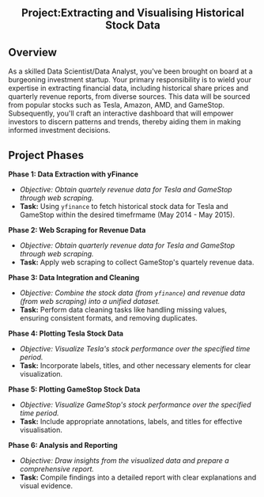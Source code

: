 <div class='title' align="center">
    <h2>Project:Extracting and Visualising Historical Stock Data</h2>
</div>

## Overview
As a skilled Data Scientist/Data Analyst, you've been brought on board at a burgeoning investment startup. Your primary responsibility is to wield your expertise in extracting financial data, including historical share prices and quarterly revenue reports, from diverse sources. This data will be sourced from popular stocks such as Tesla, Amazon, AMD, and GameStop. Subsequently, you'll craft an interactive dashboard that will empower investors to discern patterns and trends, thereby aiding them in making informed investment decisions.

## Project Phases
**Phase 1: Data Extraction with yFinance** 
- *Objective: Obtain quartely revenue data for Tesla and GameStop through web scraping.*
- **Task:** Using `yfinance` to fetch historical stock data for Tesla and GameStop within the desired timefrmame (May 2014 - May 2015).

**Phase 2: Web Scraping for Revenue Data** 
- *Objective: Obtain quarterly revenue data for Tesla and GameStop through web scraping.*
- **Task:** Apply web scraping to collect GameStop's quartely revenue data.

**Phase 3: Data Integration and Cleaning**
- *Objective: Combine the stock data (from `yfinance`) and revenue data (from web scraping) into a unified dataset.*
- **Task:** Perform data cleaning tasks like handling missing values, ensuring consistent formats, and removing duplicates. 

**Phase 4: Plotting Tesla Stock Data**
- *Objective: Visualize Tesla's stock performance over the specified time period.*
- **Task:** Incorporate labels, titles, and other necessary elements for clear visualization.

**Phase 5: Plotting GameStop Stock Data** 
- *Objective: Visualize GameStop's stock performance over the specified time period.*
- **Task:** Include appropriate annotations, labels, and titles for effective visualisation.

**Phase 6: Analysis and Reporting** 
- *Objective: Draw insights from the visualized data and prepare a comprehensive report.*
- **Task:** Compile findings into a detailed report with clear explanations and visual evidence.
